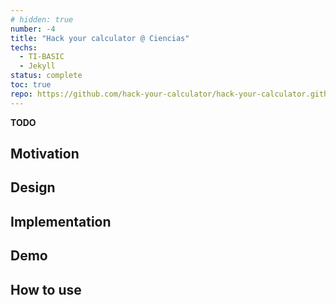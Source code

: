 ```yaml
---
# hidden: true
number: -4
title: "Hack your calculator @ Ciencias"
techs:
  - TI-BASIC
  - Jekyll
status: complete
toc: true
repo: https://github.com/hack-your-calculator/hack-your-calculator.github.io
---
```


<!-- ## Abstract -->
**TODO**

## Motivation

## Design

## Implementation

## Demo

## How to use
